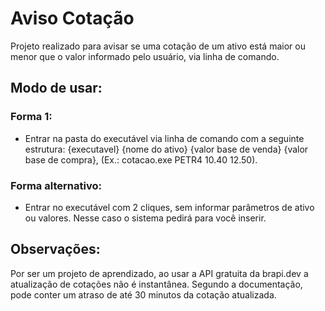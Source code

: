# Aviso Cotação
Projeto realizado para avisar se uma cotação de um ativo está maior ou menor que o valor informado pelo usuário, via linha de comando.

## Modo de usar:
### Forma 1:
- Entrar na pasta do executável via linha de comando com a seguinte estrutura: {executavel} {nome do ativo} {valor base de venda} {valor base de compra}, (Ex.: cotacao.exe PETR4 10.40 12.50).
  
### Forma alternativo:
- Entrar no executável com 2 cliques, sem informar parâmetros de ativo ou valores. Nesse caso o sistema pedirá para você inserir.

## Observações:
Por ser um projeto de aprendizado, ao usar a API gratuita da brapi.dev a atualização de cotações não é instantânea. Segundo a documentação, pode conter um atraso de até 30 minutos da cotação atualizada.
